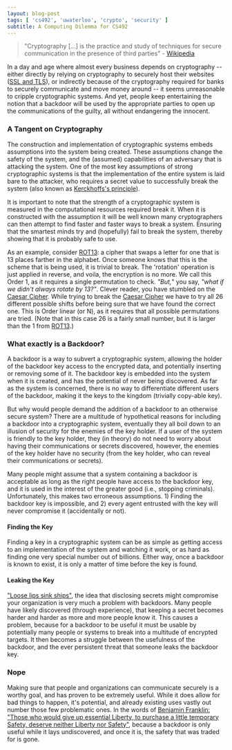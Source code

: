 ```yaml
---
layout: blog-post
tags: [ 'cs492', 'uwaterloo', 'crypto', 'security' ]
subtitle: A Computing Dilemma for CS492
---
```


> "Cryptography [...] is the practice and study of techniques for secure communication in the presence of third parties" - [Wikipedia][1]

In a day and age where almost every business depends on cryptography -- either directly by relying on cryptography to securely host their websites ([SSL and TLS][2]), or indirectly because of the cryptography required for banks to securely communicate and move money around -- it seems unreasonable to cripple cryptographic systems. And yet, people keep entertaining the notion that a backdoor will be used by the appropriate parties to open up the communications of the guilty, all without endangering the innocent.

### A Tangent on Cryptography

The construction and implementation of cryptographic systems embeds assumptions into the system being created. These assumptions change the safety of the system, and the (assumed) capabilities of an adversary that is attacking the system. One of the most key assumptions of strong cryptographic systems is that the implementation of the entire system is laid bare to the attacker, who requires a secret value to successfully break the system (also known as [Kerckhoffs's principle][5]).

It is important to note that the strength of a cryptographic system is measured in the computational resources required break it. When it is constructed with the assumption it will be well known many cryptographers can then attempt to find faster and faster ways to break a system. Ensuring that the smartest minds try and (hopefully) fail to break the system, thereby showing that it is probably safe to use.

As an example, consider [ROT13][3]: a cipher that swaps a letter for one that is 13 places farther in the alphabet. Once someone knows that this is the scheme that is being used, it is trivial to break. The 'rotation' operation is just applied in reverse, and voila, the encryption is no more. We call this Order 1, as it requires a single permutation to check. *"But,*" you say, *"what if we didn't always rotate by 13?"*. Clever reader, you have stumbled on the [Caesar Cipher][4]. While trying to break the [Caesar Cipher][4] we have to try all 26 different possible shifts before being sure that we have found the correct one. This is Order linear (or N), as it requires that all possible permutations are tried. (Note that in this case 26 is a fairly small number, but it is larger than the 1 from [ROT13][3].)

### What exactly is a Backdoor?

A backdoor is a way to subvert a cryptographic system, allowing the holder of the backdoor key access to the encrypted data, and potentially inserting or removing some of it. The backdoor key is embedded into the system when it is created, and has the potential of never being discovered. As far as the system is concerned, there is no way to differentiate different users of the backdoor, making it the keys to the kingdom (trivially copy-able key).

But why would people demand the addition of a backdoor to an otherwise secure system? There are a multitude of hypothetical reasons for including a backdoor into a cryptographic system, eventually they all boil down to an illusion of security for the enemies of the key holder. If a user of the system is friendly to the key holder, they (in theory) do not need to worry about having their communications or secrets discovered, however, the enemies of the key holder have no security (from the key holder, who can reveal their communications or secrets).

Many people might assume that a system containing a backdoor is acceptable as long as the right people have access to the backdoor key, and it is used in the interest of the greater good (i.e., stopping criminals). Unfortunately, this makes two erroneous assumptions. 1) Finding the backdoor key is impossible, and 2) every agent entrusted with the key will never compromise it (accidentally or not).

#### Finding the Key

Finding a key in a cryptographic system can be as simple as getting access to an implementation of the system and watching it work, or as hard as finding one very special number out of billions. Either way, once a backdoor is known to exist, it is only a matter of time before the key is found.

#### Leaking the Key

["Loose lips sink ships"][6], the idea that disclosing secrets might compromise your organization is very much a problem with backdoors. Many people have likely discovered (through experience), that keeping a secret becomes harder and harder as more and more people know it. This causes a problem, because for a backdoor to be useful it must be usable by potentially many people or systems to break into a multitude of encrypted targets. It then becomes a struggle between the usefulness of the backdoor, and the ever persistent threat that someone leaks the backdoor key.

### Nope

Making sure that people and organizations can communicate securely is a worthy goal, and has proven to be extremely useful. While it does allow for bad things to happen, it's potential, and already existing uses vastly out number those few problematic ones. In the words of [Benjamin Franklin: "Those who would give up essential Liberty, to purchase a little temporary Safety, deserve neither Liberty nor Safety"][7], because a backdoor is only useful while it lays undiscovered, and once it is, the safety that was traded for is gone.

[1]: https://en.wikipedia.org/wiki/Cryptography
[2]: https://en.wikipedia.org/wiki/Transport_Layer_Security
[3]: https://en.wikipedia.org/wiki/ROT13
[4]: https://en.wikipedia.org/wiki/Caesar_cipher
[5]: https://en.wikipedia.org/wiki/Kerckhoffs%27s_principle
[6]: https://en.wikipedia.org/wiki/Loose_lips_sink_ships
[7]: https://en.wikiquote.org/wiki/Benjamin_Franklin#Quotes
